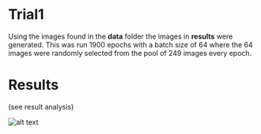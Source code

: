 # Trial1

Using the images found in the **data** folder the images in **results** were generated. This was run 1900 epochs with a batch size of 64 where the 64 images were randomly selected from the pool of 249 images every epoch.

# Results

(see result analysis)

![alt text](https://github.com/albertgarcia7149/Undergraduate-ML-Research/blob/master/GANS/W/Capybara/Trial1/results/epoch1900.jpg "Epoch 1900")

